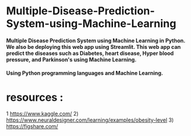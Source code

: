 # Multiple-Disease-Prediction-System-using-Machine-Learning
#### Multiple Disease Prediction System using Machine Learning in Python. We also be deploying this web app using Streamlit. This web app can predict the diseases such as Diabetes, heart disease, Hyper blood pressure, and Parkinson's using Machine Learning.
#### Using Python programming languages and Machine Learning.
# resources :
1 https://www.kaggle.com/
2) https://www.neuraldesigner.com/learning/examples/obesity-level
3) https://figshare.com/




